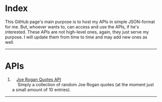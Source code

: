 # Index

This GitHub page's main purpose is to host my APIs in simple JSON-format for me. But, whoever wants to, can access and use the APIs, if he's interested. These APIs are not high-level ones, again, they just serve my purpose. I will update them from time to time and may add new ones as well.

---
# APIs

1. &emsp;[Joe Rogan Quotes API](https://harapi37.github.io/apis/jr_api.json) <br> 
&emsp;    Simply a collection of random Joe Rogan quotes (at the moment just a small amount of 10 entries).

---
